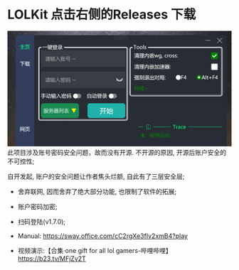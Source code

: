 # LOLKit 点击右侧的Releases 下载
![image](GUI.png)
此项目涉及账号密码安全问题，故而没有开源. 不开源的原因, 开源后账户安全的不可控性;

自开发起, 账户的安全问题让作者焦头烂额, 自此有了三层安全层;
*	舍弃联网, 因而舍弃了绝大部分功能, 也限制了软件的拓展;
*	账户密码加密;
*	扫码登陆(v1.7.0);

*	Manual: https://sway.office.com/cC2rgXe3fIv2xmB4?play
*	视频演示:【合集·one gift for all lol gamers-哔哩哔哩】https://b23.tv/MFjZy2T
